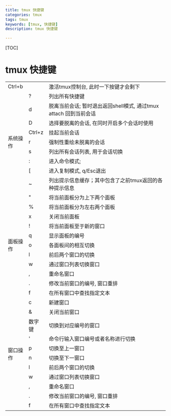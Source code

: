 ```yaml
---
title: tmux 快捷键
categories: tmux 
tags: tmux
keywords: [tmux, 快捷键]
description: tmux 快捷键

---
```


<!--more-->

[TOC]
# tmux 快捷键
<table>
    <tr>
        <td colspan="2"> Ctrl+b </td>
        <td>激活tmux控制台, 此时一下按键才会剩下</td>
    </tr>
    <tr>
        <td rowspan="9"> 系统操作 </td>
        <td> ? </td>
        <td>列出所有快捷键</td>
    </tr>
    <tr>
        <td> d </td>
        <td>脱离当前会话; 暂时退出返回shell模式, 通过tmux attach 回到当前会话</td>
    </tr>
    <tr>
        <td> D </td>
        <td>选择要脱离的会话, 在同时开启多个会话时使用</td>
    </tr>
    <tr>
        <td> Ctrl+z </td>
        <td>挂起当前会话</td>
    </tr>
    <tr>
        <td> r </td>
        <td>强制性重绘未脱离的会话</td>
    </tr>
    <tr>
        <td> s </td>
        <td>列出所有会话列表, 用于会话切换</td>
    </tr>
    <tr>
        <td> : </td>
        <td>进入命令模式;</td>
    </tr>
    <tr>
        <td> [ </td>
        <td>进入复制模式, q/Esc退出</td>
    </tr>
    <tr>
        <td> ~ </td>
        <td>列出提示信息缓存；其中包含了之前tmux返回的各种提示信息</td>
    </tr>
    <tr>
        <td rowspan="11"> 面板操作 </td>
        <td> " </td>
        <td>将当前面板分为上下两个面板</td>
    </tr>
    <tr>
        <td> % </td>
        <td>将当前面板分为左右两个面板</td>
    </tr>
    <tr>
        <td> x </td>
        <td>关闭当前面板</td>
    </tr>
    <tr>
        <td> ! </td>
        <td>将当前面板至于新的窗口</td>
    </tr>
    <tr>
        <td> q </td>
        <td>显示面板的编号</td>
    </tr>
    <tr>
        <td> o </td>
        <td>各面板间的相互切换</td>
    </tr>
    <tr>
        <td> l </td>
        <td>前后两个窗口的切换</td>
    </tr>
    <tr>
        <td> w </td>
        <td>通过窗口列表切换窗口</td>
    </tr>
    <tr>
        <td> , </td>
        <td>重命名窗口</td>
    </tr>
    <tr>
        <td> . </td>
        <td>修改当前窗口的编号, 窗口重排</td>
    </tr>
    <tr>
        <td> f </td>
        <td>在所有窗口中查找指定文本</td>
    </tr>
    <tr>
        <td rowspan="11"> 窗口操作 </td>
        <td> c </td>
        <td>新建窗口</td>
    </tr>
    <tr>
        <td> & </td>
        <td>关闭当前窗口</td>
    </tr>
    <tr>
        <td> 数字键 </td>
        <td>切换到对应编号的窗口</td>
    </tr>
    <tr>
        <td> ' </td>
        <td>命令行输入窗口编号或者名称进行切换</td>
    </tr>
    <tr>
        <td> p </td>
        <td>切换至上一窗口</td>
    </tr>
    <tr>
        <td> n </td>
        <td>切换至下一窗口</td>
    </tr>
    <tr>
        <td> l </td>
        <td>前后两个窗口的切换</td>
    </tr>
    <tr>
        <td> w </td>
        <td>通过窗口列表切换窗口</td>
    </tr>
    <tr>
        <td> , </td>
        <td>重命名窗口</td>
    </tr>
    <tr>
        <td> . </td>
        <td>修改当前窗口的编号, 窗口重排</td>
    </tr>
    <tr>
        <td> f </td>
        <td>在所有窗口中查找指定文本</td>
    </tr>
</table>